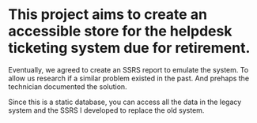 # This project aims to create an accessible store for the helpdesk ticketing system due for retirement. 

Eventually, we agreed to create an SSRS report to emulate the system.  To allow us research if a similar problem existed in the past. And prehaps the technician documented the solution.

Since this is a static database, you can access all the data in the legacy system and the SSRS I developed to replace the old system. 
